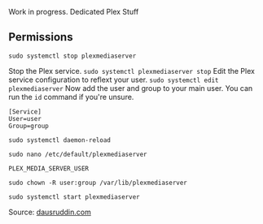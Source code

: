 Work in progress. Dedicated Plex Stuff

## Permissions
```
sudo systemctl stop plexmediaserver
```
Stop the Plex service. `sudo systemctl plexmediaserver stop` Edit the Plex service configuration to reflext your user. `sudo systemctl edit plexmediaserver` Now add the user and group to your main user. You can run the `id` command if you're unsure.
```
[Service]
User=user
Group=group
```
```
sudo systemctl daemon-reload
```
```
sudo nano /etc/default/plexmediaserver 
```
```
PLEX_MEDIA_SERVER_USER
```
```
sudo chown -R user:group /var/lib/plexmediaserver
```
```
sudo systemctl start plexmediaserver
```
Source: [dausruddin.com](https://dausruddin.com/how-to-change-plex-user-running-under-in-ubuntu/)
